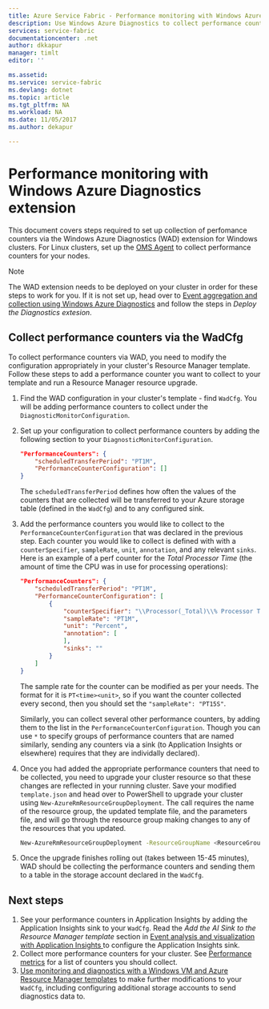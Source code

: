 ```yaml
---
title: Azure Service Fabric - Performance monitoring with Windows Azure Diagnostics extension | Microsoft Docs
description: Use Windows Azure Diagnostics to collect performance counters for your Azure Service Fabric clusters.
services: service-fabric
documentationcenter: .net
author: dkkapur
manager: timlt
editor: ''

ms.assetid:
ms.service: service-fabric
ms.devlang: dotnet
ms.topic: article
ms.tgt_pltfrm: NA
ms.workload: NA
ms.date: 11/05/2017
ms.author: dekapur

---
```


# Performance monitoring with Windows Azure Diagnostics extension

This document covers steps required to set up collection of perfomance counters via the Windows Azure Diagnostics (WAD) extension for Windows clusters. For Linux clusters, set up the [OMS Agent](service-fabric-diagnostics-oms-agent.md) to collect performance counters for your nodes. 

 > [!NOTE]
> The WAD extension needs to be deployed on your cluster in order for these steps to work for you. If it is not set up, head over to [Event aggregation and collection using Windows Azure Diagnostics](service-fabric-diagnostics-event-aggregation-wad.md) and follow the steps in *Deploy the Diagnostics extesion*.

## Collect performance counters via the WadCfg

To collect performance counters via WAD, you need to modify the configuration appropriately in your cluster's Resource Manager template. Follow these steps to add a performance counter you want to collect to your template and run a Resource Manager resource upgrade.

1. Find the WAD configuration in your cluster's template - find `WadCfg`. You will be adding performance counters to collect under the `DiagnosticMonitorConfiguration`.

2. Set up your configuration to collect performance counters by adding the following section to your `DiagnosticMonitorConfiguration`. 

    ```json
    "PerformanceCounters": {
        "scheduledTransferPeriod": "PT1M",
        "PerformanceCounterConfiguration": []
    }
    ```

    The `scheduledTransferPeriod` defines how often the values of the counters that are collected will be transferred to your Azure storage table (defined in the `WadCfg`) and to any configured sink. 

3. Add the performance counters you would like to collect to the `PerformanceCounterConfiguration` that was declared in the previous step. Each counter you would like to collect is defined with with a `counterSpecifier`, `sampleRate`, `unit`, `annotation`, and any relevant `sinks`. Here is an example of a perf counter for the *Total Processor Time* (the amount of time the CPU was in use for processing operations):

    ```json
    "PerformanceCounters": {
        "scheduledTransferPeriod": "PT1M",
        "PerformanceCounterConfiguration": [
            {
                "counterSpecifier": "\\Processor(_Total)\\% Processor Time",
                "sampleRate": "PT1M",
                "unit": "Percent",
                "annotation": [
                ],
                "sinks": ""
            }
        ]
    }
    ```

    The sample rate for the counter can be modified as per your needs. The format for it is `PT<time><unit>`, so if you want the counter collected every second, then you should set the `"sampleRate": "PT15S"`.

    Similarly, you can collect several other performance counters, by adding them to the list in the `PerformanceCounterConfiguration`. Though you can use `*` to specify groups of performance counters that are named similarly, sending any counters via a sink (to Application Insights or elsewhere) requires that they are individally declared). 

4. Once you had added the appropriate performance counters that need to be collected, you need to upgrade your cluster resource so that these changes are reflected in your running cluster. Save your modified `template.json` and head over to PowerShell to upgrade your cluster using `New-AzureRmResourceGroupDeployment`. The call requires the name of the resource group, the updated template file, and the parameters file, and will go through the resource group making changes to any of the resources that you updated.

    ```sh
    New-AzureRmResourceGroupDeployment -ResourceGroupName <ResourceGroup> -TemplateFile <PathToTemplateFile> -TemplateParameterFile <PathToParametersFile> -Verbose
    ```

5. Once the upgrade finishes rolling out (takes between 15-45 minutes), WAD should be collecting the performance counters and sending them to a table in the storage account declared in the `WadCfg`.

## Next steps
1. See your performance counters in Application Insights by adding the Application Insights sink to your `WadCfg`. Read the *Add the AI Sink to the Resource Manager template* section in [Event analysis and visualization with Application Insights
](service-fabric-diagnostics-event-analysis-appinsights.md) to configure the Application Insights sink.
2. Collect more performance counters for your cluster. See [Performance metrics](service-fabric-diagnostics-event-generation-perf.md) for a list of counters you should collect.
3. [Use monitoring and diagnostics with a Windows VM and Azure Resource Manager templates](../virtual-machines/windows/extensions-diagnostics-template.md) to make further modifications to your `WadCfg`, including configuring additional storage accounts to send diagnostics data to.